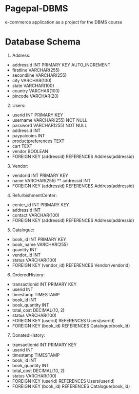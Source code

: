 # Pagepal-DBMS
e-commerce application as a project for the DBMS course


# Database Schema

1. Address:
* addressid INT PRIMARY KEY AUTO_INCREMENT
* firstline VARCHAR(255)
* secondline VARCHAR(255)
* city VARCHAR(100)
* state VARCHAR(100)
* country VARCHAR(100)
* pincode VARCHAR(20)
  
2. Users:
* userid INT PRIMARY KEY
* username VARCHAR(255) NOT NULL
* password VARCHAR(255) NOT NULL
* addressid INT
* paypalcoins INT
* productpreferences TEXT
* cart TEXT
* vendor BOOLEAN
* FOREIGN KEY (addressid) REFERENCES Address(addressid)
  
3. Vendor:
* vendorid INT PRIMARY KEY
* name VARCHAR(255)
** addressid INT
* FOREIGN KEY (addressid) REFERENCES Address(addressid)
4. RefurbishmentCenter:
* center_id INT PRIMARY KEY
* addressid INT
* contact VARCHAR(100)
* FOREIGN KEY (addressid) REFERENCES Address(addressid)
  
5. Catalogue:
* book_id INT PRIMARY KEY
* book_name VARCHAR(255)
* quantity INT
* vendor_id INT
* status VARCHAR(100)
* FOREIGN KEY (vendor_id) REFERENCES Vendor(vendorid)
  
6. OrderedHistory:
* transactionid INT PRIMARY KEY
* userid INT
* timestamp TIMESTAMP
* book_id INT
* book_quantity INT
* total_cost DECIMAL(10, 2)
* status VARCHAR(100)
* FOREIGN KEY (userid) REFERENCES Users(userid)
* FOREIGN KEY (book_id) REFERENCES Catalogue(book_id)
  
7. DonatedHistory:
* transactionid INT PRIMARY KEY
* userid INT
* timestamp TIMESTAMP
* book_id INT
* book_quantity INT
* total_cost DECIMAL(10, 2)
* status VARCHAR(100)
* FOREIGN KEY (userid) REFERENCES Users(userid)
* FOREIGN KEY (book_id) REFERENCES Catalogue(book_id)
